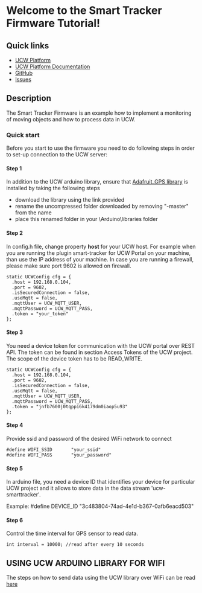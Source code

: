 # Welcome to the Smart Tracker Firmware Tutorial!

## Quick links

* [UCW Platform][1]
* [UCW Platform Documentation][2]
* [GitHub][3]
* [Issues][4]

## Description

The Smart Tracker Firmware is an example how to implement a monitoring of moving objects and how to process data in UCW.

### Quick start

Before you start to use the firmware you need to do following steps in order to set-up connection to the UCW server:


#### Step 1

In addition to the UCW arduino library, ensure that [Adafruit_GPS library](https://github.com/adafruit/Adafruit_GPS) is installed by taking the following steps

* download the library using the link provided
* rename the uncompressed folder downloaded by removing "-master" from the name
* place this renamed folder in your \Arduino\libraries folder


#### Step 2

In config.h file, change property <b>host</b> for your UCW host. For example when you are running the plugin smart-tracker for UCW Portal 
on your machine, than use the IP address of your machine. In case you are running a firewall, please make sure port 
9602 is allowed on firewall.

```
static UCWConfig cfg = {
  .host = 192.168.0.104,
  .port = 9602,
  .isSecuredConnection = false,
  .useMqtt = false,
  .mqttUser = UCW_MQTT_USER,
  .mqttPassword = UCW_MQTT_PASS,
  .token = "your_token"
};
```

#### Step 3

You need a device token for communication with the UCW portal over REST API. The token can be found in section 
Access Tokens of the UCW project. The scope of the device token has to be READ_WRITE.

```
static UCWConfig cfg = {
  .host = 192.168.0.104,
  .port = 9602,
  .isSecuredConnection = false,
  .useMqtt = false,
  .mqttUser = UCW_MQTT_USER,
  .mqttPassword = UCW_MQTT_PASS,
  .token = "jnfb7600j0tqppi6k4179dm0iaop5u93"
};
```

#### Step 4

Provide ssid and password of the desired WiFi network to connect 
```
#define WIFI_SSID       "your_ssid"
#define WIFI_PASS       "your_password"
``` 

#### Step 5

In arduino file, you need a device ID that identifies your device for particular UCW project and it allows to store data in 
the data stream 'ucw-smarttracker'.

Example: #define DEVICE_ID   "3c483804-74ad-4e1d-b367-0afb6eacd503"

#### Step 6

Control the time interval for GPS sensor to read data. 
```
int interval = 10000; //read after every 10 seconds  
```

## USING UCW ARDUINO LIBRARY FOR WIFI

The steps on how to send data using the UCW library over WiFi can be read [here](https://gitlab.unitycloudware.com/ucw-labs/ucw-arduino-library/blob/develop/README.md)


[1]: https://unitycloudware.com
[2]: https://docs.unitycloudware.com
[3]: https://github.com/unitycloudware
[4]: https://jira.unitycloudware.com/browse/UCW